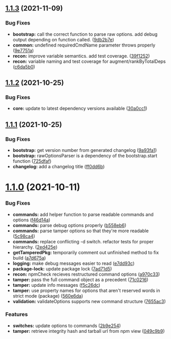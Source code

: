 ## [1.1.3](https://gitlab.com/gitlab-com/gl-security/security-operations/gl-redteam/bump-key/compare/v1.1.2...v1.1.3) (2021-11-09)


### Bug Fixes

* **bootstrap:** call the correct function to parse raw options. add debug output depending on function called. ([9db2b7e](https://gitlab.com/gitlab-com/gl-security/security-operations/gl-redteam/bump-key/commit/9db2b7e9006973f47dfe90128b323d1e32ce4035))
* **common:** undefined requiredCmdName parameter throws properly ([9e7751a](https://gitlab.com/gitlab-com/gl-security/security-operations/gl-redteam/bump-key/commit/9e7751a71daca79d7b6dcb644b5e44e2e58d2fd4))
* **recon:** improve variable semantics.  add test coverage. ([39f1252](https://gitlab.com/gitlab-com/gl-security/security-operations/gl-redteam/bump-key/commit/39f1252a0122aa11c5c676595b891393133cb984))
* **recon:** variable naming and test coverage for augment/rankByTotalDeps ([c6da5b0](https://gitlab.com/gitlab-com/gl-security/security-operations/gl-redteam/bump-key/commit/c6da5b09b40d98448fbb4f83df290efe71d3d35d))

## [1.1.2](https://gitlab.com/gitlab-com/gl-security/security-operations/gl-redteam/bump-key/compare/v1.1.1...v1.1.2) (2021-10-25)


### Bug Fixes

* **core:** update to latest dependency versions available ([30a0cc1](https://gitlab.com/gitlab-com/gl-security/security-operations/gl-redteam/bump-key/commit/30a0cc1ce7a58f33241140c64e21f7551b9f4fe8))

## [1.1.1](https://gitlab.com/gitlab-com/gl-security/security-operations/gl-redteam/bump-key/compare/v1.1.0...v1.1.1) (2021-10-25)


### Bug Fixes

* **bootstrap:** get version number from generated changelog ([9a93fa1](https://gitlab.com/gitlab-com/gl-security/security-operations/gl-redteam/bump-key/commit/9a93fa16b0cc20ed17affe6f6f3ef21c6bba73b6))
* **bootstrap:** rawOptionsParser is a dependency of the bootstrap.start function ([725dfaf](https://gitlab.com/gitlab-com/gl-security/security-operations/gl-redteam/bump-key/commit/725dfafb146a1738f9b38853ba139995f2b58c9e))
* **changelog:** add a changelog title ([ff0dd6b](https://gitlab.com/gitlab-com/gl-security/security-operations/gl-redteam/bump-key/commit/ff0dd6bb8337d197eafd45e3b5ee975746769d87))

# [1.1.0](https://gitlab.com/gitlab-com/gl-security/security-operations/gl-redteam/bump-key/compare/v1.0.0...v1.1.0) (2021-10-11)


### Bug Fixes

* **commands:** add helper function to parse readable commands and options ([f46d14a](https://gitlab.com/gitlab-com/gl-security/security-operations/gl-redteam/bump-key/commit/f46d14a57bf944311d9b80563496a96650d7341f))
* **commands:** parse debug options properly ([b558eb6](https://gitlab.com/gitlab-com/gl-security/security-operations/gl-redteam/bump-key/commit/b558eb6d144b28ed71ff5d864767a756d3e27999))
* **commands:** parse tamper options so that they're more readable ([5c98ca4](https://gitlab.com/gitlab-com/gl-security/security-operations/gl-redteam/bump-key/commit/5c98ca40b4289091a4116ed04d96553ba7098a62))
* **commands:** replace conflicting -d switch.  refactor tests for proper hierarchy. ([2ed425e](https://gitlab.com/gitlab-com/gl-security/security-operations/gl-redteam/bump-key/commit/2ed425ed50cdfe788795b2e37a4bf95045051674))
* **getTamperedPkg:** temporarily comment out unfinished method to fix build ([a7d675a](https://gitlab.com/gitlab-com/gl-security/security-operations/gl-redteam/bump-key/commit/a7d675a785039d6c1f1e5a38b3493409523e7244))
* **logging:** make debug messages easier to read ([e7dd93c](https://gitlab.com/gitlab-com/gl-security/security-operations/gl-redteam/bump-key/commit/e7dd93c278fe0327a9f243f723b43e61bedf7418))
* **package-lock:** update package lock ([7ad71d5](https://gitlab.com/gitlab-com/gl-security/security-operations/gl-redteam/bump-key/commit/7ad71d5c133906ce9fd91c896e1533bdef1174c1))
* **recon:** npmCheck recieves restructured command options ([a970c33](https://gitlab.com/gitlab-com/gl-security/security-operations/gl-redteam/bump-key/commit/a970c334a5c15a76f4c11e713c691bcc46c91a03))
* **tamper:** pass the full command object as a precedent ([71c0216](https://gitlab.com/gitlab-com/gl-security/security-operations/gl-redteam/bump-key/commit/71c0216d849c311fff58a97c3981c306372f621b))
* **tamper:** update info messages ([f5c26dc](https://gitlab.com/gitlab-com/gl-security/security-operations/gl-redteam/bump-key/commit/f5c26dc97c5d0d2f7327e22d42fbfb342c5b225d))
* **tamper:** use property names for options that aren't reserved words in strict mode (package) ([560e6da](https://gitlab.com/gitlab-com/gl-security/security-operations/gl-redteam/bump-key/commit/560e6da129f4c161b37cf0a3c2444df16ee0fdc3))
* **validation:** validateOptions supports new command structure ([7655ac3](https://gitlab.com/gitlab-com/gl-security/security-operations/gl-redteam/bump-key/commit/7655ac3fdae60f454b76291552992029431bfe0f))


### Features

* **switches:** update options to commands ([2b9e254](https://gitlab.com/gitlab-com/gl-security/security-operations/gl-redteam/bump-key/commit/2b9e254bc09d06a75b7ef07d013ec966377e3d30))
* **tamper:** retrieve integrity hash and tarball url from npm view ([049c9b9](https://gitlab.com/gitlab-com/gl-security/security-operations/gl-redteam/bump-key/commit/049c9b976d957212556d0808630df7cb0293211c))
